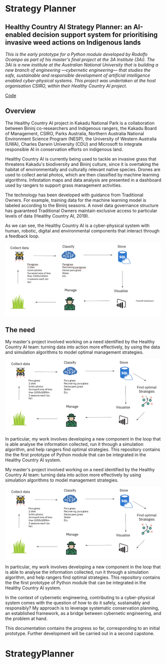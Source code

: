 # Strategy Planner

## Healthy Country AI Strategy Planner: an AI-enabled decision support system for prioritising invasive weed actions on Indigenous lands

*This is the early prototype for a Python module developed by Rodolfo Ocampo as part of his master's final project at the 3A Institute (3Ai). The 3Ai is a new institute at the Australian National University that is building a new branch of engineering —cybernetic engineering— that studies the safe, sustainable and responsible development of artificial intelligence enabled cyber-physical systems. This project was undertaken at the host organisation CSIRO, within their Healthy Country AI project.*

[Code](https://github.com/rodolfoocampo/StrategyPlanner/blob/main/StrategyPlanner.ipynb)


## **Overview**

The Healthy Country AI project in Kakadu National Park is a collaboration between Bininj co-researchers and Indigenous rangers, the Kakadu Board of Management, CSIRO, Parks Australia, Northern Australia National Environment Science Program (NESP), the University of Western Australia (UWA), Charles Darwin University (CDU) and Microsoft to integrate responsible AI in conservation efforts on indigenous land.

Healthy Country AI is currently being used to tackle an invasive grass that threatens Kakadu's biodiversity and Bininj culture, since it is overtaking the habitat of environmentally and culturally relevant native species. Drones are used to collect aerial photos, which are then classified by machine learning algorithms. Infestation maps and data analysis are presented in a dashboard used by rangers to support grass management activities.

The technology has been developed with guidance from Traditional Owners. For example, training data for the machine learning model is labeled according to the Bininj seasons. A novel data governance structure has guaranteed Traditional Owners maintain exclusive access to particular levels of data (Healthy Country AI, 2019).  

As we can see, the Healthy Country AI is a cyber-physical system with human, robotic, digital and environmental components that interact through a feedback loop.

![alt text](./Photos/before.png)


## **The need**


My master's project involved working on a need identified by the Healthy Country AI team: turning data into action more effectively, by using the data and simulation algorithms to model optimal management strategies.

![alt text](./Photos/after.png)

In particular, my work involves developing a new component in the loop that is able analyse the information collected, run it through a simulation algorithm, and help rangers find optimal strategies. This repository contains the the first prototype of Python module that can be integrated in the Healthy Country AI system. 

My master's project involved working on a need identified by the Healthy Country AI team: turning data into action more effectively by using simulation algorithms to model management strategies.

![alt text](./Photos/after.png)

In particular, my work involves developing a new component in the loop that is able to analyse the information collected, run it through a simulation algorithm, and help rangers find optimal strategies. This repository contains the the first prototype of Python module that can be integrated in the Healthy Country AI system. 

In the context of cybernetic engineering, contributing to a cyber-physical system comes with the question of how to do it safely, sustainably and responsibly? My approach is to leverage systematic conservation planning, an established framework, as a bridge between cybernetic engineering, and the problem at hand.

This documentation contains the progress so far, corresponding to an initial prototype. Further development will be carried out in a second capstone. 
# StrategyPlanner
